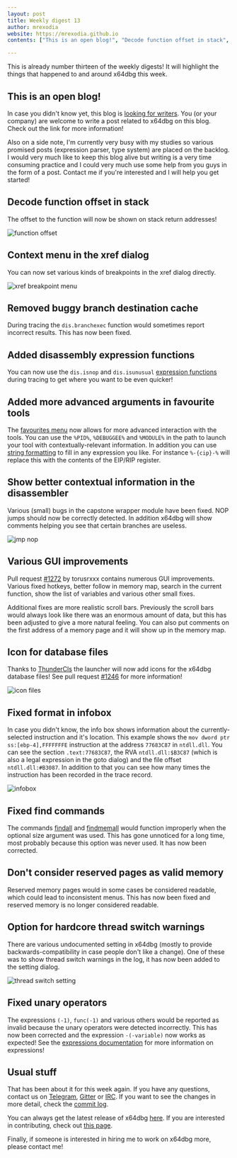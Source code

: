 ```yaml
---
layout: post
title: Weekly digest 13
author: mrexodia
website: https://mrexodia.github.io
contents: ["This is an open blog!", "Decode function offset in stack", "Context menu in the xref dialog", "Removed buggy branch destination cache", "Added disassembly expression functions", "Added more advanced arguments in favourite tools", "Show better contextual information in the disassembler", "Various GUI improvements", "Icon for database files", "Fixed format in infobox", "Fixed find commands", "Don't consider reserved pages as valid memory", "Option for hardcore thread switch warnings", "Fixed unary operators", "Usual stuff"]

---
```


This is already number thirteen of the weekly digests! It will highlight the things that happened to and around x64dbg this week.

## This is an open blog!

In case you didn't know yet, this blog is [looking for writers](https://x64dbg.com/blog/2016/07/09/Looking-for-writers.html). You (or your company) are welcome to write a post related to x64dbg on this blog. Check out the link for more information!

Also on a side note, I'm currently very busy with my studies so various promised posts (expression parser, type system) are placed on the backlog. I would very much like to keep this blog alive but writing is a very time consuming practice and I could very much use some help from you guys in the form of a post. Contact me if you're interested and I will help you get started!

## Decode function offset in stack

The offset to the function will now be shown on stack return addresses!

![function offset](https://i.imgur.com/YT9qBbm.png)

## Context menu in the xref dialog

You can now set various kinds of breakpoints in the xref dialog directly.

![xref breakpoint menu](https://i.imgur.com/bsOwHhF.png)

## Removed buggy branch destination cache

During tracing the `dis.branchexec` function would sometimes report incorrect results. This has now been fixed.

## Added disassembly expression functions

You can now use the `dis.isnop` and `dis.isunusual` [expression functions](http://help.x64dbg.com/en/latest/introduction/Expression-functions.html#disassembly) during tracing to get where you want to be even quicker!

## Added more advanced arguments in favourite tools

The [favourites menu](http://help.x64dbg.com/en/latest/gui/menus/Favourites.html) now allows for more advanced interaction with the tools. You can use the `%PID%`, `%DEBUGGEE%` and `%MODULE%` in the path to launch your tool with contextually-relevant information. In addition you can use [string formatting](http://help.x64dbg.com/en/latest/introduction/Formatting.html) to fill in any expression you like. For instance `%-{cip}-%` will replace this with the contents of the EIP/RIP register.

## Show better contextual information in the disassembler

Various (small) bugs in the capstone wrapper module have been fixed. NOP jumps should now be correctly detected. In addition x64dbg will show comments helping you see that certain branches are useless.

![jmp nop](https://i.imgur.com/eESeLQy.png)

## Various GUI improvements

Pull request [#1272](https://github.com/x64dbg/x64dbg/pull/1272) by torusrxxx contains numerous GUI improvements. Various fixed hotkeys, better follow in memory map, search in the current function, show the list of variables and various other small fixes.

Additional fixes are more realistic scroll bars. Previously the scroll bars would always look like there was an enormous amount of data, but this has been adjusted to give a more natural feeling. You can also put comments on the first address of a memory page and it will show up in the memory map.

## Icon for database files

Thanks to [ThunderCls](https://github.com/ThunderCls) the launcher will now add icons for the x64dbg database files! See pull request [#1246](https://github.com/x64dbg/x64dbg/pull/1246) for more information!

![icon files](https://i.imgur.com/m8BGgnN.png)

## Fixed format in infobox

In case you didn't know, the info box shows information about the currently-selected instruction and it's location. This example shows the `mov dword ptr ss:[ebp-4],FFFFFFFE` instruction at the address `77683C87` in `ntdll.dll`. You can see the section `.text:77683C87`, the RVA `ntdll.dll:$B3C87` (which is also a legal expression in the goto dialog) and the file offset `ntdll.dll:#B3087`. In addition to that you can see how many times the instruction has been recorded in the trace record.

![infobox](https://i.imgur.com/ZTZzcXd.png)

## Fixed find commands

The commands [findall](http://x64dbg.readthedocs.io/en/latest/commands/searching/findall.html) and [findmemall](http://x64dbg.readthedocs.io/en/latest/commands/searching/findallmem.html) would function improperly when the optional size argument was used. This has gone unnoticed for a long time, most probably because this option was never used. It has now been corrected.

## Don't consider reserved pages as valid memory

Reserved memory pages would in some cases be considered readable, which could lead to inconsistent menus. This has now been fixed and reserved memory is no longer considered readable.

## Option for hardcore thread switch warnings

There are various undocumented setting in x64dbg (mostly to provide backwards-compatibility in case people don't like a change). One of these was to show thread switch warnings in the log, it has now been added to the setting dialog.

![thread switch setting](https://i.imgur.com/F0qUvK7.png)

## Fixed unary operators

The expressions `(-1)`, `func(-1)` and various others would be reported as invalid because the unary operators were detected incorrectly. This has now been corrected and the expression `-(-variable)` now works as expected! See the [expressions documentation](http://x64dbg.readthedocs.io/en/latest/introduction/Expressions.html) for more information on expressions!

## Usual stuff

That has been about it for this week again. If you have any questions, contact us on [Telegram](http://telegram.x64dbg.com), [Gitter](http://gitter.x64dbg.com) or [IRC](http://webchat.freenode.net/?channels=x64dbg). If you want to see the changes in more detail, check the [commit log](https://github.com/x64dbg/x64dbg/commits).

You can always get the latest release of x64dbg [here](http://releases.x64dbg.com). If you are interested in contributing, check out [this page](http://contribute.x64dbg.com).

Finally, if someone is interested in hiring me to work on x64dbg more, please contact me!